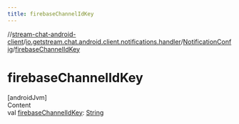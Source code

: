 ```yaml
---
title: firebaseChannelIdKey
---
```

//[stream-chat-android-client](../../../index.md)/[io.getstream.chat.android.client.notifications.handler](../index.md)/[NotificationConfig](index.md)/[firebaseChannelIdKey](firebaseChannelIdKey.md)



# firebaseChannelIdKey  
[androidJvm]  
Content  
val [firebaseChannelIdKey](firebaseChannelIdKey.md): [String](https://kotlinlang.org/api/latest/jvm/stdlib/kotlin/-string/index.html)  



